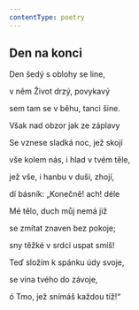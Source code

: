 ```yaml
---
contentType: poetry
---
```


<section>

## Den na konci

Den šedý s oblohy se line,

v něm Život drzý, povykavý

sem tam se v běhu, tanci šine.

Však nad obzor jak ze záplavy

Se vznese sladká noc, jež skojí

vše kolem nás, i hlad v tvém těle,

jež vše, i hanbu v duši, zhojí,

dí básník: „Konečně! ach! déle

Mé tělo, duch můj nemá již

se zmítat znaven bez pokoje;

sny těžké v srdci uspat smíš!

Teď složím k spánku údy svoje,

se vina tvého do závoje,

ó Tmo, jež snímáš každou tíž!“

</section>
